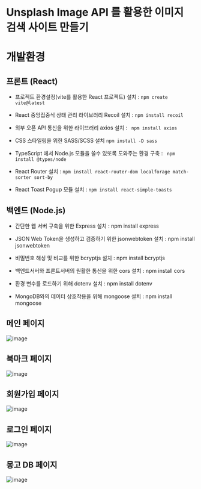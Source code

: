 # Unsplash Image API 를 활용한 이미지 검색 사이트 만들기

# 개발환경

## 프론트 (React)
* 프로젝트 환경설정(vite를 활용한 React 프로젝트) 설치 : `npm create vite@latest` <br />

*  React 중앙집중식 상태 관리 라이브러리 Recoil 설치 : `npm install recoil` <br />

*  외부 오픈 API 통신을 위한 라이브러리 axios 설치 : ` npm install axios` <br />

*  CSS 스타일링을 위한 SASS/SCSS 설치 `npm install -D sass` <br />

*  TypeScript 에서 Node.js 모듈을 쓸수 있또록 도와주는 환경 구축 : ` npm install @types/node` <br />

*  React Router 설치 : `npm install react-router-dom localforage match-sorter sort-by` <br />

*  React Toast Pogup 모듈 설치 : `npm install react-simple-toasts` <br />

## 백엔드 (Node.js)

* 간단한 웹 서버 구축을 위한 Express 설치 : npm install express <br />

* JSON Web Token을 생성하고 검증하기 위한 jsonwebtoken 설치 : npm install jsonwebtoken <br />

* 비밀번호 해싱 및 비교를 위한 bcryptjs 설치 : npm install bcryptjs <br />

* 백엔드서버와 프론트서버의 원활한 통신을 위한 cors 설치 : npm install cors <br />

* 환경 변수를 로드하기 위해 dotenv 설치 : npm install dotenv <br />

* MongoDB와의 데이터 상호작용을 위해 mongoose 설치 : npm install mongoose <br />


## 메인 페이지

![image](https://github.com/dongridongil/reactalbum/assets/108976641/a2f3a5bd-23e6-46ea-bc57-fb1db985bd5c)

## 북마크 페이지

![image](https://github.com/dongridongil/reactalbum/assets/108976641/56ea5b21-e28f-4243-9bb1-29f00d370986)

## 회원가입 페이지

![image](https://github.com/dongridongil/reactalbum/assets/108976641/c9f6f7d5-155e-4eea-85cd-d2ccd84501dd)

## 로그인 페이지

![image](https://github.com/dongridongil/reactalbum/assets/108976641/cc3ea740-4e7f-4539-afb0-32915778f112)

## 몽고 DB 페이지

![image](https://github.com/dongridongil/reactalbum/assets/108976641/4e083bc8-a63b-41b0-9aa7-b1d72b750f6e)


